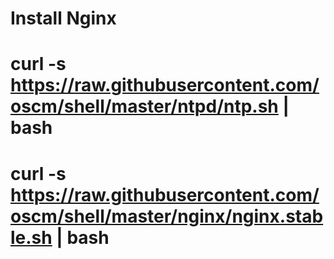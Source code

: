 Install Nginx
=============

  # curl -s https://raw.githubusercontent.com/oscm/shell/master/ntpd/ntp.sh | bash
  
  # curl -s https://raw.githubusercontent.com/oscm/shell/master/nginx/nginx.stable.sh | bash
